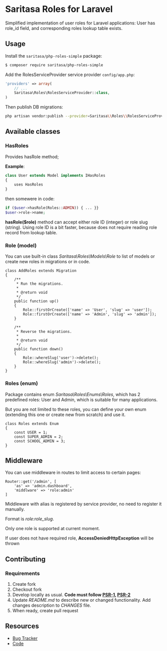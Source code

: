 # Saritasa Roles for Laravel

Simplified implementation of user roles for Laravel applications:
User has role_id field, and corresponding roles lookup table exists.

## Usage

Install the ```saritasa/php-roles-simple``` package:

```bash
$ composer require saritasa/php-roles-simple
```

Add the RolesServiceProvider service provider ``config/app.php``:

```php
'providers' => array(
    // ...
    Saritasa\Roles\RolesServiceProvider::class,
)
```

Then publish DB migrations:

```bash
php artisan vendor:publish --provider=Saritasa\\Roles\\RolesServiceProvider
```

## Available classes

### HasRoles
Provides hasRole method;

**Example**:
```php
class User extends Model implements IHasRoles
{
    uses HasRoles
}
```
then somewere in code:
```php
if ($user->hasRole(Roles::ADMIN)) { ... }}
$user->role->name;
```

**hasRole($role)** method can accept either role ID (integer) or
role slug (string).
Using role ID is a bit faster, because does not require reading role
record from lookup table.

### Role (model)
You can use built-in class *Saritasa\Roles\Models\Role* to list of models
or create new roles in migrations or in code.

```
class AddRoles extends Migration
{
    /**
     * Run the migrations.
     *
     * @return void
     */
    public function up()
    {
        Role::firstOrCreate(['name' => 'User', 'slug' => 'user']);
        Role::firstOrCreate(['name' => 'Admin', 'slug' => 'admin']);
    }

    /**
     * Reverse the migrations.
     *
     * @return void
     */
    public function down()
    {
        Role::whereSlug('user')->delete();
        Role::whereSlug('admin')->delete();
    }
}
```

### Roles (enum)
Package contains enum *Saritasa\Roles\Enums\Roles*, which has 2 predefined
roles: User and Admin, which is suitable for many applications.

But you are not limited to these roles, you can define your own enum
(extending this one or create new from scratch) and use it.

```
class Roles extends Enum
{
    const USER = 1;
    const SUPER_ADMIN = 2;
    const SCHOOL_ADMIN = 3;
}
```

## Middleware
You can use middleware in routes to limit access to certain pages:
```
Router::get('/admin', [
    'as' => 'admin.dashboard',
    'middlware' => 'role:admin'
]
```
Middleware with alias is registered by service provider, no need to register it manually.

Format is *role:role_slug*.

Only one role is supported at current moment.

If user does not have required role, **AccessDeniedHttpException** will be thrown

## Contributing

### Requirements

1. Create fork
2. Checkout fork
3. Develop locally as usual. **Code must follow [PSR-1](http://www.php-fig.org/psr/psr-1/), [PSR-2](http://www.php-fig.org/psr/psr-2/)**
4. Update *README.md* to describe new or changed functionality. Add changes description to *CHANGES* file.
5. When ready, create pull request

## Resources

* [Bug Tracker](http://github.com/saritasa/php-common/issues)
* [Code](http://github.com/saritasa/php-common)
